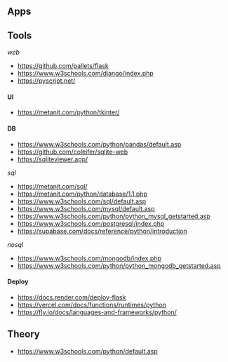 ## Apps

## Tools

_web_

- https://github.com/pallets/flask
- https://www.w3schools.com/django/index.php
- https://pyscript.net/

#### UI
- https://metanit.com/python/tkinter/


#### DB

- https://www.w3schools.com/python/pandas/default.asp
- https://github.com/coleifer/sqlite-web
- https://sqliteviewer.app/

_sql_

- https://metanit.com/sql/
- https://metanit.com/python/database/1.1.php
- https://www.w3schools.com/sql/default.asp
- https://www.w3schools.com/mysql/default.asp
- https://www.w3schools.com/python/python_mysql_getstarted.asp
- https://www.w3schools.com/postgresql/index.php
- https://supabase.com/docs/reference/python/introduction

_nosql_

- https://www.w3schools.com/mongodb/index.php
- https://www.w3schools.com/python/python_mongodb_getstarted.asp

#### Deploy

- https://docs.render.com/deploy-flask 
- https://vercel.com/docs/functions/runtimes/python
- https://fly.io/docs/languages-and-frameworks/python/

## Theory

- https://www.w3schools.com/python/default.asp
